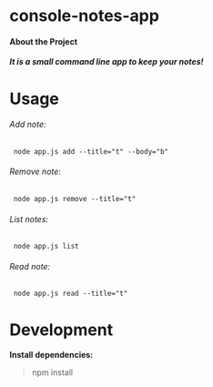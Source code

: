 # console-notes-app

#### About the Project

***It is a small command line app to keep your notes!***

# Usage
###### Add note:
     node app.js add --title="t" --body="b"
     
###### Remove note:
     node app.js remove --title="t"     
     
###### List notes:
     node app.js list    
     
###### Read note:
     node app.js read --title="t"     

# Development

**Install dependencies:**
 
  >npm install
